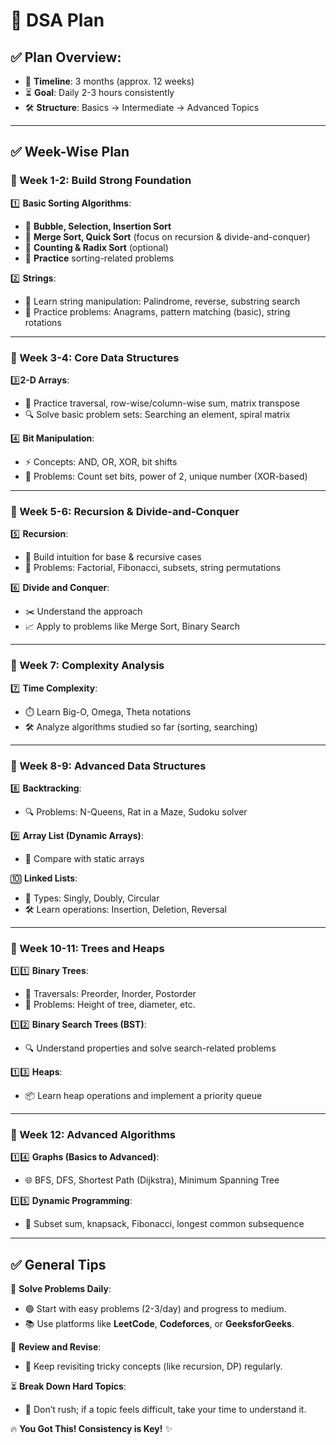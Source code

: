 # 🚀 DSA Plan  

## ✅ Plan Overview:  
- 📅 **Timeline**: 3 months (approx. 12 weeks)  
- ⏳ **Goal**: Daily 2-3 hours consistently  
- 🛠️ **Structure**: Basics → Intermediate → Advanced Topics  

---

## ✅ Week-Wise Plan  

### 🔹 Week 1-2: Build Strong Foundation  
1️⃣ **Basic Sorting Algorithms**:  
- 🧮 **Bubble, Selection, Insertion Sort**  
- 🔁 **Merge Sort, Quick Sort** (focus on recursion & divide-and-conquer)  
- 🎯 **Counting & Radix Sort** (optional)  
- 📝 **Practice** sorting-related problems

2️⃣ **Strings**:  
- 🔡 Learn string manipulation: Palindrome, reverse, substring search  
- 🧩 Practice problems: Anagrams, pattern matching (basic), string rotations 

---

### 🔹 Week 3-4: Core Data Structures  
3️⃣**2-D Arrays**:  
- 🔄 Practice traversal, row-wise/column-wise sum, matrix transpose  
- 🔍 Solve basic problem sets: Searching an element, spiral matrix  

4️⃣ **Bit Manipulation**:  
- ⚡ Concepts: AND, OR, XOR, bit shifts  
- 🤔 Problems: Count set bits, power of 2, unique number (XOR-based)  

---

### 🔹 Week 5-6: Recursion & Divide-and-Conquer  
5️⃣ **Recursion**:  
- 🔄 Build intuition for base & recursive cases  
- 📝 Problems: Factorial, Fibonacci, subsets, string permutations  

6️⃣ **Divide and Conquer**:  
- ✂️ Understand the approach  
- 📈 Apply to problems like Merge Sort, Binary Search  

---

### 🔹 Week 7: Complexity Analysis  
7️⃣ **Time Complexity**:  
- ⏱️ Learn Big-O, Omega, Theta notations  
- 🛠️ Analyze algorithms studied so far (sorting, searching)  

---

### 🔹 Week 8-9: Advanced Data Structures  
8️⃣ **Backtracking**:  
- 🔍 Problems: N-Queens, Rat in a Maze, Sudoku solver  

9️⃣ **Array List (Dynamic Arrays)**:  
- 🔗 Compare with static arrays  

🔟 **Linked Lists**:  
- 🔄 Types: Singly, Doubly, Circular  
- 🛠️ Learn operations: Insertion, Deletion, Reversal  

---

### 🔹 Week 10-11: Trees and Heaps  
1️⃣1️⃣ **Binary Trees**:  
- 🌲 Traversals: Preorder, Inorder, Postorder  
- 📝 Problems: Height of tree, diameter, etc.  

1️⃣2️⃣ **Binary Search Trees (BST)**:  
- 🔍 Understand properties and solve search-related problems  

1️⃣3️⃣ **Heaps**:  
- 📦 Learn heap operations and implement a priority queue  

---

### 🔹 Week 12: Advanced Algorithms  
1️⃣4️⃣ **Graphs (Basics to Advanced)**:  
- 🌐 BFS, DFS, Shortest Path (Dijkstra), Minimum Spanning Tree  

1️⃣5️⃣ **Dynamic Programming**:  
- 🧮 Subset sum, knapsack, Fibonacci, longest common subsequence  

---

## ✅ General Tips  
🎯 **Solve Problems Daily**:  
- 🟢 Start with easy problems (2-3/day) and progress to medium.  
- 📚 Use platforms like **LeetCode**, **Codeforces**, or **GeeksforGeeks**.  

🔄 **Review and Revise**:  
- 🔁 Keep revisiting tricky concepts (like recursion, DP) regularly.  

⏳ **Break Down Hard Topics**:  
- 🛑 Don’t rush; if a topic feels difficult, take your time to understand it.  

🔥 **You Got This! Consistency is Key!** ✨
